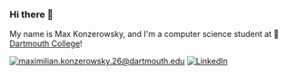 ### Hi there 👋

My name is Max Konzerowsky, and I'm a computer science student at 🌲 [Dartmouth College](https://home.dartmouth.edu/)!

<a href="mailto:maximilian.konzerowsky.26@dartmouth.edu">![maximilian.konzerowsky.26@dartmouth.edu](https://img.shields.io/badge/Gmail-D14836?style=for-the-badge&logo=gmail&logoColor=white)</a>
<a href="<https://www.linkedin.com/in/mkonzerowsky/>">![LinkedIn](https://img.shields.io/badge/LinkedIn-0077B5?style=for-the-badge&logo=linkedin&logoColor=white)</a>



<!--
**maxk7/maxk7** is a ✨ _special_ ✨ repository because its `README.md` (this file) appears on your GitHub profile.

![Top Langs](https://github-readme-stats.vercel.app/api/top-langs/?username=maxk7&layout=compact)
Here are some ideas to get you started:

- 🔭 I’m currently working on ...
- 🌱 I’m currently learning ...
- 👯 I’m looking to collaborate on ...
- 🤔 I’m looking for help with ...
- 💬 Ask me about ...
- 📫 How to reach me: ...
- 😄 Pronouns: ...
- ⚡ Fun fact: ...
-->
